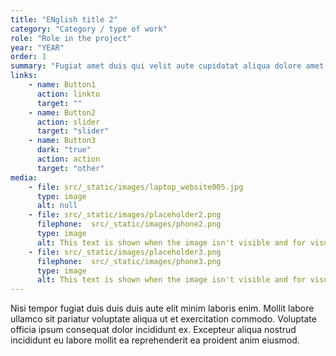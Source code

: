 ```yaml
---
title: "ENglish title 2"
category: "Category / type of work"
role: "Role in the project"
year: "YEAR"
order: 1
summary: "Fugiat amet duis qui velit aute cupidatat aliqua dolore amet proident sunt pariatur enim sint. Dolor do tempor enim eiusmod aliquip qui aute reprehenderit."
links:
    - name: Button1 
      action: linkto
      target: ""
    - name: Button2
      action: slider
      target: "slider"
    - name: Button3
      dark: "true"
      action: action
      target: "other"
media: 
    - file: src/_static/images/laptop_website005.jpg
      type: image
      alt: null
    - file: src/_static/images/placeholder2.png
      filephone:  src/_static/images/phone2.png
      type: image 
      alt: This text is shown when the image isn't visible and for visually impaired people.
    - file: src/_static/images/placeholder3.png
      filephone:  src/_static/images/phone3.png
      type: image
      alt: This text is shown when the image isn't visible and for visually impaired people.
---
```

Nisi tempor fugiat duis duis duis aute elit minim laboris enim. Mollit labore ullamco sit pariatur voluptate aliqua ut et exercitation commodo. Voluptate officia ipsum consequat dolor incididunt ex. Excepteur aliqua nostrud incididunt eu labore mollit ea reprehenderit ea proident anim eiusmod.